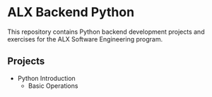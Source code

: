 # ALX Backend Python

This repository contains Python backend development projects and exercises for the ALX Software Engineering program.

## Projects

- Python Introduction
  - Basic Operations